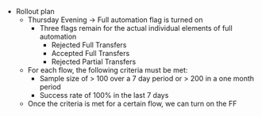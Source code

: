 - Rollout plan
	- Thursday Evening -> Full automation flag is turned on
		- Three flags remain for the actual individual elements of full automation
			- Rejected Full Transfers
			- Accepted Full Transfers
			- Rejected Partial Transfers
	- For each flow, the following criteria must be met:
		- Sample size of > 100 over a 7 day period or > 200 in a one month period
		- Success rate of 100% in the last 7 days
	- Once the criteria is met for a certain flow, we can turn on the FF